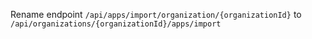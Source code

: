 Rename endpoint `/api/apps/import/organization/{organizationId}` to
`/api/organizations/{organizationId}/apps/import`
